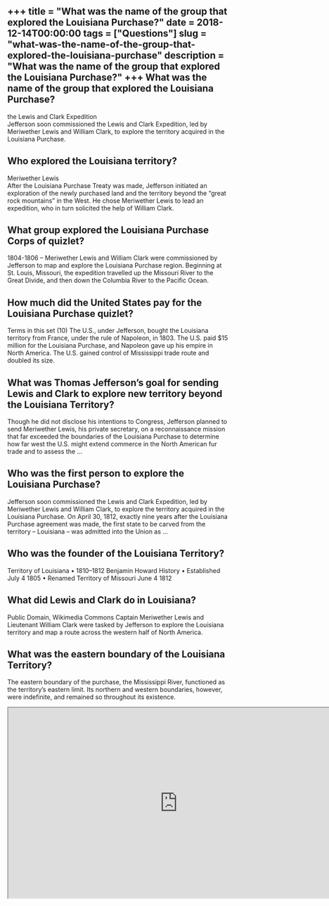 +++
title = "What was the name of the group that explored the Louisiana Purchase?"
date = 2018-12-14T00:00:00
tags = ["Questions"]
slug = "what-was-the-name-of-the-group-that-explored-the-louisiana-purchase"
description = "What was the name of the group that explored the Louisiana Purchase?"
+++
What was the name of the group that explored the Louisiana Purchase?
--------------------------------------------------------------------

the Lewis and Clark Expedition  
Jefferson soon commissioned the Lewis and Clark Expedition, led by Meriwether Lewis and William Clark, to explore the territory acquired in the Louisiana Purchase.

Who explored the Louisiana territory?
-------------------------------------

Meriwether Lewis  
After the Louisiana Purchase Treaty was made, Jefferson initiated an exploration of the newly purchased land and the territory beyond the “great rock mountains” in the West. He chose Meriwether Lewis to lead an expedition, who in turn solicited the help of William Clark.

What group explored the Louisiana Purchase Corps of quizlet?
------------------------------------------------------------

1804-1806 – Meriwether Lewis and William Clark were commissioned by Jefferson to map and explore the Louisiana Purchase region. Beginning at St. Louis, Missouri, the expedition travelled up the Missouri River to the Great Divide, and then down the Columbia River to the Pacific Ocean.

How much did the United States pay for the Louisiana Purchase quizlet?
----------------------------------------------------------------------

Terms in this set (10) The U.S., under Jefferson, bought the Louisiana territory from France, under the rule of Napoleon, in 1803. The U.S. paid $15 million for the Louisiana Purchase, and Napoleon gave up his empire in North America. The U.S. gained control of Mississippi trade route and doubled its size.

What was Thomas Jefferson’s goal for sending Lewis and Clark to explore new territory beyond the Louisiana Territory?
---------------------------------------------------------------------------------------------------------------------

Though he did not disclose his intentions to Congress, Jefferson planned to send Meriwether Lewis, his private secretary, on a reconnaissance mission that far exceeded the boundaries of the Louisiana Purchase to determine how far west the U.S. might extend commerce in the North American fur trade and to assess the …

Who was the first person to explore the Louisiana Purchase?
-----------------------------------------------------------

Jefferson soon commissioned the Lewis and Clark Expedition, led by Meriwether Lewis and William Clark, to explore the territory acquired in the Louisiana Purchase. On April 30, 1812, exactly nine years after the Louisiana Purchase agreement was made, the first state to be carved from the territory – Louisiana – was admitted into the Union as …

Who was the founder of the Louisiana Territory?
-----------------------------------------------

Territory of Louisiana • 1810–1812 Benjamin Howard History • Established July 4 1805 • Renamed Territory of Missouri June 4 1812

What did Lewis and Clark do in Louisiana?
-----------------------------------------

Public Domain, Wikimedia Commons Captain Meriwether Lewis and Lieutenant William Clark were tasked by Jefferson to explore the Louisiana territory and map a route across the western half of North America.

What was the eastern boundary of the Louisiana Territory?
---------------------------------------------------------

The eastern boundary of the purchase, the Mississippi River, functioned as the territory’s eastern limit. Its northern and western boundaries, however, were indefinite, and remained so throughout its existence.

<iframe allow="accelerometer; autoplay; clipboard-write; encrypted-media; gyroscope; picture-in-picture" allowfullscreen="" class="__youtube_prefs__  epyt-is-override  no-lazyload" data-no-lazy="1" data-origheight="433" data-origwidth="770" data-skipgform_ajax_framebjll="" height="433" id="_ytid_16391" loading="lazy" src="https://www.youtube.com/embed/_3Ox6vGteek?enablejsapi=1&autoplay=0&cc_load_policy=0&cc_lang_pref=&iv_load_policy=1&loop=0&modestbranding=0&rel=1&fs=1&playsinline=0&autohide=2&theme=dark&color=red&controls=1&" title="YouTube player" width="770"></iframe>
